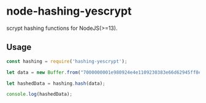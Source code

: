 node-hashing-yescrypt
===============

scrypt hashing functions for NodeJS(>=13).


Usage
-----

```javascript
const hashing = require('hashing-yescrypt');

let data = new Buffer.from("7000000001e980924e4e1109230383e66d62945ff8e749903bea4336755c00000000000051928aff1b4d72416173a8c3948159a09a73ac3bb556aa6bfbcad1a85da7f4c1d13350531e24031b939b9e2b", "hex");

let hashedData = hashing.hash(data);

console.log(hashedData);

```